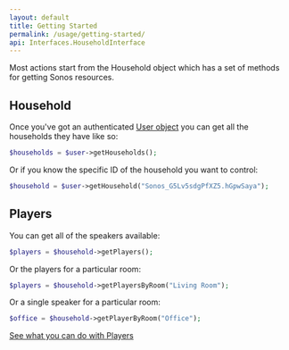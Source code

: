 ```yaml
---
layout: default
title: Getting Started
permalink: /usage/getting-started/
api: Interfaces.HouseholdInterface
---
```


Most actions start from the Household object which has a set of methods for getting Sonos resources.

## Household

Once you've got an authenticated [User object](../../setup/#authentication) you can get all the households they have like so:

```php
$households = $user->getHouseholds();
```

Or if you know the specific ID of the household you want to control:

```php
$household = $user->getHousehold("Sonos_G5Lv5sdgPfXZ5.hGpwSaya");
```


## Players

You can get all of the speakers available:

```php
$players = $household->getPlayers();
```

Or the players for a particular room:

```php
$players = $household->getPlayersByRoom("Living Room");
```

Or a single speaker for a particular room:

```php
$office = $household->getPlayerByRoom("Office");
```

[See what you can do with Players](../players/)
